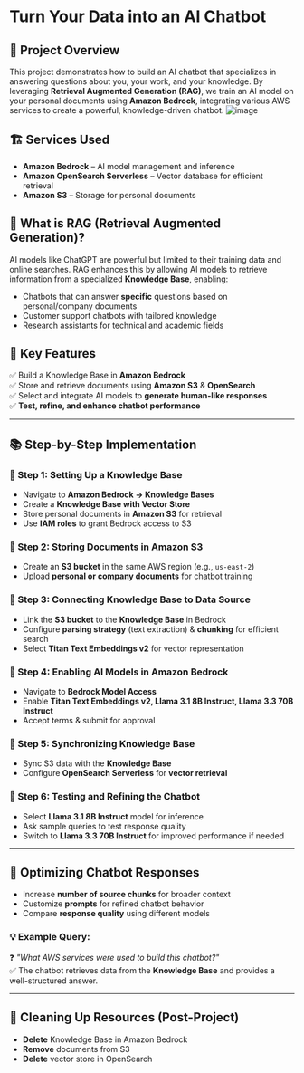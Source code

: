 # Turn Your Data into an AI Chatbot

## 🚀 Project Overview
This project demonstrates how to build an AI chatbot that specializes in answering questions about you, your work, and your knowledge. By leveraging **Retrieval Augmented Generation (RAG)**, we train an AI model on your personal documents using **Amazon Bedrock**, integrating various AWS services to create a powerful, knowledge-driven chatbot.
![image](https://github.com/user-attachments/assets/2c7208f2-79dd-44e2-b9b5-0696e50f2a59)


## 🏗️ Services Used
- **Amazon Bedrock** – AI model management and inference
- **Amazon OpenSearch Serverless** – Vector database for efficient retrieval
- **Amazon S3** – Storage for personal documents

## 🧠 What is RAG (Retrieval Augmented Generation)?
AI models like ChatGPT are powerful but limited to their training data and online searches. RAG enhances this by allowing AI models to retrieve information from a specialized **Knowledge Base**, enabling:
- Chatbots that can answer **specific** questions based on personal/company documents
- Customer support chatbots with tailored knowledge
- Research assistants for technical and academic fields

## 📌 Key Features
✅ Build a Knowledge Base in **Amazon Bedrock**  
✅ Store and retrieve documents using **Amazon S3** & **OpenSearch**  
✅ Select and integrate AI models to **generate human-like responses**  
✅ **Test, refine, and enhance chatbot performance**  

---

## 📚 Step-by-Step Implementation

### 🔹 Step 1: Setting Up a Knowledge Base
- Navigate to **Amazon Bedrock → Knowledge Bases**
- Create a **Knowledge Base with Vector Store**
- Store personal documents in **Amazon S3** for retrieval
- Use **IAM roles** to grant Bedrock access to S3

### 🔹 Step 2: Storing Documents in Amazon S3
- Create an **S3 bucket** in the same AWS region (e.g., `us-east-2`)
- Upload **personal or company documents** for chatbot training

### 🔹 Step 3: Connecting Knowledge Base to Data Source
- Link the **S3 bucket** to the **Knowledge Base** in Bedrock
- Configure **parsing strategy** (text extraction) & **chunking** for efficient search
- Select **Titan Text Embeddings v2** for vector representation

### 🔹 Step 4: Enabling AI Models in Amazon Bedrock
- Navigate to **Bedrock Model Access**
- Enable **Titan Text Embeddings v2, Llama 3.1 8B Instruct, Llama 3.3 70B Instruct**
- Accept terms & submit for approval

### 🔹 Step 5: Synchronizing Knowledge Base
- Sync S3 data with the **Knowledge Base**
- Configure **OpenSearch Serverless** for **vector retrieval**

### 🔹 Step 6: Testing and Refining the Chatbot
- Select **Llama 3.1 8B Instruct** model for inference
- Ask sample queries to test response quality
- Switch to **Llama 3.3 70B Instruct** for improved performance if needed

---

## 🎯 Optimizing Chatbot Responses
- Increase **number of source chunks** for broader context
- Customize **prompts** for refined chatbot behavior
- Compare **response quality** using different models

### 💡 Example Query:
❓ *"What AWS services were used to build this chatbot?"*  
✅ The chatbot retrieves data from the **Knowledge Base** and provides a well-structured answer.

---

## 🧹 Cleaning Up Resources (Post-Project)
- **Delete** Knowledge Base in Amazon Bedrock
- **Remove** documents from S3
- **Delete** vector store in OpenSearch
